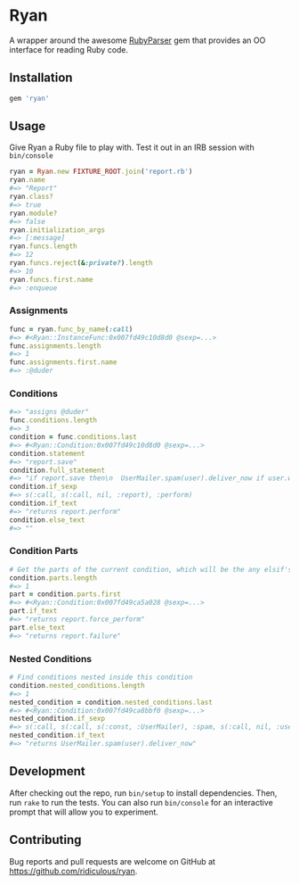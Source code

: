 # Ryan

A wrapper around the awesome [RubyParser](https://github.com/seattlerb/ruby_parser) gem that provides an OO interface for 
reading Ruby code.

## Installation

```ruby
gem 'ryan'
```

## Usage

Give Ryan a Ruby file to play with. Test it out in an IRB session with `bin/console`

```ruby
ryan = Ryan.new FIXTURE_ROOT.join('report.rb')
ryan.name 
#=> "Report"
ryan.class?
#=> true
ryan.module?
#=> false
ryan.initialization_args
#=> [:message]
ryan.funcs.length 
#=> 12
ryan.funcs.reject(&:private?).length 
#=> 10
ryan.funcs.first.name 
#=> :enqueue
```

### Assignments

```ruby
func = ryan.func_by_name(:call)
#=> #<Ryan::InstanceFunc:0x007fd49c10d8d0 @sexp=...>
func.assignments.length
#=> 1
func.assignments.first.name
#=> :@duder
```

### Conditions

```ruby
#=> "assigns @duder"
func.conditions.length
#=> 3
condition = func.conditions.last
#=> #<Ryan::Condition:0x007fd49c10d8d0 @sexp=...>
condition.statement
#=> "report.save"
condition.full_statement
#=> "if report.save then\n  UserMailer.spam(user).deliver_now if user.wants_mail?\n  report.perform\nelse\n  ..."
condition.if_sexp
#=> s(:call, s(:call, nil, :report), :perform)
condition.if_text
#=> "returns report.perform"
condition.else_text
#=> ""
```

### Condition Parts

```ruby
# Get the parts of the current condition, which will be the any elsif's
condition.parts.length
#=> 1
part = condition.parts.first
#=> #<Ryan::Condition:0x007fd49ca5a028 @sexp=...>
part.if_text
#=> "returns report.force_perform"
part.else_text
#=> "returns report.failure"
```

### Nested Conditions

```ruby
# Find conditions nested inside this condition
condition.nested_conditions.length
#=> 1
nested_condition = condition.nested_conditions.last
#=> #<Ryan::Condition:0x007fd49ca8bbf0 @sexp=...>
nested_condition.if_sexp
#=> s(:call, s(:call, s(:const, :UserMailer), :spam, s(:call, nil, :user)), :deliver_now)
nested_condition.if_text
#=> "returns UserMailer.spam(user).deliver_now"
```

## Development

After checking out the repo, run `bin/setup` to install dependencies. Then, run `rake` to run the tests. 
You can also run `bin/console` for an interactive prompt that will allow you to experiment.

## Contributing

Bug reports and pull requests are welcome on GitHub at https://github.com/ridiculous/ryan.
